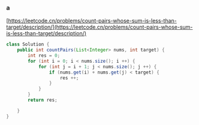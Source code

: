 ### a

[https://leetcode.cn/problems/count-pairs-whose-sum-is-less-than-target/description/](https://leetcode.cn/problems/count-pairs-whose-sum-is-less-than-target/description/)

```java
class Solution {
    public int countPairs(List<Integer> nums, int target) {
        int res = 0;
        for (int i = 0; i < nums.size(); i ++) {
            for (int j = i + 1; j < nums.size(); j ++) {
                if (nums.get(i) + nums.get(j) < target) {
                    res ++;
                }
            }
        }
        return res;

    }
}
```